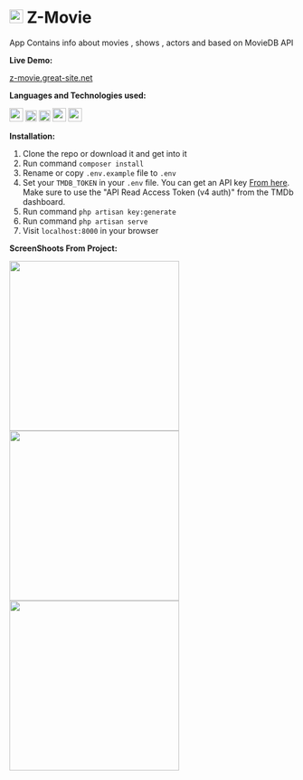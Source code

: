 # <img height="24" src="https://i.imgur.com/dQrnoCb.png">   Z-Movie
App Contains info about movies , shows , actors and based on MovieDB API


**Live Demo:** 

<a href="http://z-movie.great-site.net/"> z-movie.great-site.net </a>

**Languages and Technologies used:**  

<code><img height="24" src="https://cdn.cdnlogo.com/logos/h/90/html-5.svg"></code>
<code><img height="20" src="https://cdn.cdnlogo.com/logos/c/18/css.svg"></code>
<code><img height="20" src="https://cdn.cdnlogo.com/logos/t/58/tailwindcss.svg"></code>
<code><img height="24" src="https://laracasts.com/images/topics/icons/livewire-logo.svg"></code>
<code><img height="24" src="https://cdn.cdnlogo.com/logos/l/23/laravel.svg"></code>


**Installation:** 

1. Clone the repo or download it and get into it
1. Run command `composer install`
1. Rename or copy `.env.example` file to `.env`
1. Set your `TMDB_TOKEN` in your `.env` file. You can get an API key 
[From here](https://www.themoviedb.org/documentation/api). Make sure to use the "API Read Access Token (v4 auth)" from the TMDb dashboard.
1. Run command `php artisan key:generate`
1. Run command `php artisan serve`
1. Visit `localhost:8000` in your browser


**ScreenShoots From Project:**  

<img src="https://i.imgur.com/5Ak36dJ.png" width="300px"> 

<img src="https://i.imgur.com/bNLMf6k.jpg" width="300px"> 

<img src="https://i.imgur.com/CL5PQK4.jpg" width="300px"> 
